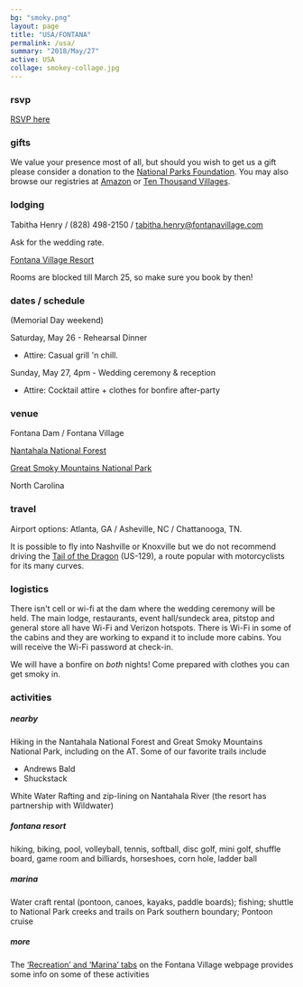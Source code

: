 ```yaml
---
bg: "smoky.png"
layout: page
title: "USA/FONTANA"
permalink: /usa/
summary: "2018/May/27"
active: USA
collage: smokey-collage.jpg
---
```


### rsvp
[RSVP here](https://goo.gl/forms/vGVFVCrkHzz7LcoO2)

### gifts

We value your presence most of all, but should you wish to get us a gift please consider a donation to the [National Parks Foundation](https://www.nationalparks.org/). You may also browse our registries at  [Amazon](https://www.amazon.com/wedding/share/french-cherian) or [Ten Thousand Villages](https://www.tenthousandvillages.com/giftregistry/view/index/id/6935f7dbb76713135f973c35416e3cd7/).

### lodging
Tabitha Henry / (828) 498-2150 / [tabitha.henry@fontanavillage.com](mailto:tabitha.henry@fontanavillage.com)

Ask for the wedding rate.

[Fontana Village Resort](http://www.fontanavillage.com/)

Rooms are blocked till March 25, so make sure you book by then!

### dates / schedule
(Memorial Day weekend)

Saturday, May 26 - Rehearsal Dinner
- Attire: Casual grill 'n chill.

Sunday, May 27, 4pm - Wedding ceremony & reception
- Attire: Cocktail attire + clothes for bonfire after-party


### venue
Fontana Dam / Fontana Village

[Nantahala National Forest](https://en.wikipedia.org/wiki/Nantahala_National_Forest)

[Great Smoky Mountains National Park](https://www.nps.gov/grsm/planyourvisit/fontanadam.htm)

North Carolina

### travel
Airport options: Atlanta, GA / Asheville, NC / Chattanooga, TN. 

It is possible to fly into Nashville or Knoxville but we do not recommend driving the [Tail of the Dragon](https://tailofthedragon.com/details/) (US-129), a route popular with motorcyclists for its many curves.

### logistics

There isn't cell or wi-fi at the dam where the wedding ceremony will be held. The main lodge, restaurants, event hall/sundeck area, pitstop and general store all have Wi-Fi and Verizon hotspots. There is Wi-Fi in some of the cabins and they are working to expand it to include more cabins. You will receive the Wi-Fi password at check-in.

We will have a bonfire on _both_ nights! Come prepared with clothes you can get smoky in. 

### activities

<div class="indentsome" markdown="1">

##### nearby
Hiking in the Nantahala National Forest and Great Smoky Mountains National Park, including on the AT. Some of our favorite trails include
- Andrews Bald
- Shuckstack

White Water Rafting and zip-lining on Nantahala River (the resort has partnership with Wildwater)

##### fontana resort
hiking, biking, pool, volleyball, tennis, softball, disc golf, mini golf, shuffle board, game room and billiards, horseshoes, corn hole, ladder ball

##### marina
Water craft rental (pontoon, canoes, kayaks, paddle boards); fishing; shuttle to National Park creeks and trails on Park southern boundary; Pontoon cruise

##### more
The [‘Recreation’ and ‘Marina’ tabs](http://www.fontanavillage.com/recreation.html) on the Fontana Village webpage provides some info on some of these activities

</div>


<!-- <div id='map' style='width: 600px; height: 300px;'></div> -->
<!-- <script> -->
<!-- mapboxgl.accessToken = 'pk.eyJ1joia2FkYWxjYWx5cHNlIiwiYSI6ImNqNzlycTI2ZDA2YnkzMnJzaTRlemtrMGMifQ.lTT5MwV-UGIQYhg7YOMSrA'; -->
<!-- var map = new mapboxgl.Map({ -->
<!-- container: 'map', -->
<!-- style: 'mapbox://styles/mapbox/streets-v10' -->
<!-- }); -->
<!-- </script> -->

